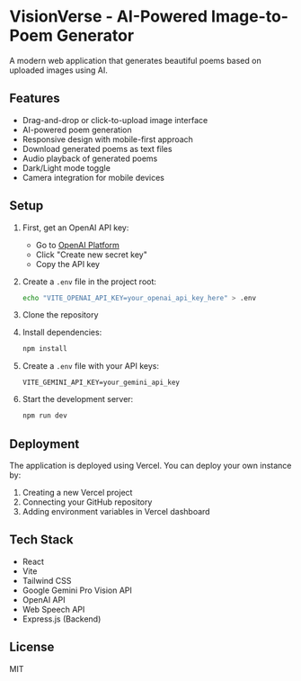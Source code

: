 # VisionVerse - AI-Powered Image-to-Poem Generator

A modern web application that generates beautiful poems based on uploaded images using AI.

## Features

- Drag-and-drop or click-to-upload image interface
- AI-powered poem generation
- Responsive design with mobile-first approach
- Download generated poems as text files
- Audio playback of generated poems
- Dark/Light mode toggle
- Camera integration for mobile devices

## Setup

1. First, get an OpenAI API key:
   - Go to [OpenAI Platform](https://platform.openai.com/api-keys)
   - Click "Create new secret key"
   - Copy the API key

2. Create a `.env` file in the project root:
   ```bash
   echo "VITE_OPENAI_API_KEY=your_openai_api_key_here" > .env
   ```

3. Clone the repository
4. Install dependencies:
   ```bash
   npm install
   ```
5. Create a `.env` file with your API keys:
   ```
   VITE_GEMINI_API_KEY=your_gemini_api_key
   ```
6. Start the development server:
   ```bash
   npm run dev
   ```

## Deployment

The application is deployed using Vercel. You can deploy your own instance by:
1. Creating a new Vercel project
2. Connecting your GitHub repository
3. Adding environment variables in Vercel dashboard

## Tech Stack

- React
- Vite
- Tailwind CSS
- Google Gemini Pro Vision API
- OpenAI API
- Web Speech API
- Express.js (Backend)

## License

MIT
